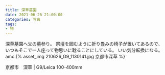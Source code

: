 ```yaml
---
title: 深草墓園
date: 2021-06-26 21:00:00
categories: 写真
tags:
- 物
---
```


深草墓園へ父の墓参り。
祭壇を囲むように折り畳みの椅子が置いてあるので、いつもそこで一人座って物思いに耽ることにしている。
いい気分転換になる。
amc
{% asset_img 210626_G9_1130141.jpg 京都市深草 %}

京都市　深草 | G9/Leica 100-400mm
